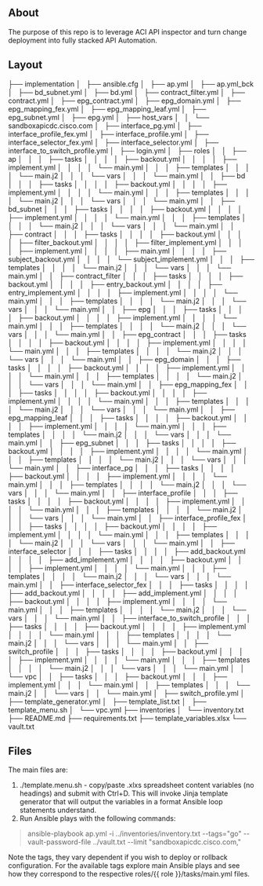 ## About

The purpose of this repo is to leverage ACI API inspector and turn change deployment into fully stacked API Automation.

## Layout

├── implementation
│   ├── ansible.cfg
│   ├── ap.yml
│   ├── ap.yml_bck
│   ├── bd_subnet.yml
│   ├── bd.yml
│   ├── contract_filter.yml
│   ├── contract.yml
│   ├── epg_contract.yml
│   ├── epg_domain.yml
│   ├── epg_mapping_fex.yml
│   ├── epg_mapping_leaf.yml
│   ├── epg_subnet.yml
│   ├── epg.yml
│   ├── host_vars
│   │   └── sandboxapicdc.cisco.com
│   ├── interface_pg.yml
│   ├── interface_profile_fex.yml
│   ├── interface_profile.yml
│   ├── interface_selector_fex.yml
│   ├── interface_selector.yml
│   ├── interface_to_switch_profile.yml
│   ├── login.yml
│   ├── roles
│   │   ├── ap
│   │   │   ├── tasks
│   │   │   │   ├── backout.yml
│   │   │   │   ├── implement.yml
│   │   │   │   └── main.yml
│   │   │   ├── templates
│   │   │   │   └── main.j2
│   │   │   └── vars
│   │   │       └── main.yml
│   │   ├── bd
│   │   │   ├── tasks
│   │   │   │   ├── backout.yml
│   │   │   │   ├── implement.yml
│   │   │   │   └── main.yml
│   │   │   ├── templates
│   │   │   │   └── main.j2
│   │   │   └── vars
│   │   │       └── main.yml
│   │   ├── bd_subnet
│   │   │   ├── tasks
│   │   │   │   ├── backout.yml
│   │   │   │   ├── implement.yml
│   │   │   │   └── main.yml
│   │   │   ├── templates
│   │   │   │   └── main.j2
│   │   │   └── vars
│   │   │       └── main.yml
│   │   ├── contract
│   │   │   ├── tasks
│   │   │   │   ├── backout.yml
│   │   │   │   ├── filter_backout.yml
│   │   │   │   ├── filter_implement.yml
│   │   │   │   ├── implement.yml
│   │   │   │   ├── main.yml
│   │   │   │   ├── subject_backout.yml
│   │   │   │   └── subject_implement.yml
│   │   │   ├── templates
│   │   │   │   └── main.j2
│   │   │   └── vars
│   │   │       └── main.yml
│   │   ├── contract_filter
│   │   │   ├── tasks
│   │   │   │   ├── backout.yml
│   │   │   │   ├── entry_backout.yml
│   │   │   │   ├── entry_implement.yml
│   │   │   │   ├── implement.yml
│   │   │   │   └── main.yml
│   │   │   ├── templates
│   │   │   │   └── main.j2
│   │   │   └── vars
│   │   │       └── main.yml
│   │   ├── epg
│   │   │   ├── tasks
│   │   │   │   ├── backout.yml
│   │   │   │   ├── implement.yml
│   │   │   │   └── main.yml
│   │   │   ├── templates
│   │   │   │   └── main.j2
│   │   │   └── vars
│   │   │       └── main.yml
│   │   ├── epg_contract
│   │   │   ├── tasks
│   │   │   │   ├── backout.yml
│   │   │   │   ├── implement.yml
│   │   │   │   └── main.yml
│   │   │   ├── templates
│   │   │   │   └── main.j2
│   │   │   └── vars
│   │   │       └── main.yml
│   │   ├── epg_domain
│   │   │   ├── tasks
│   │   │   │   ├── backout.yml
│   │   │   │   ├── implement.yml
│   │   │   │   └── main.yml
│   │   │   ├── templates
│   │   │   │   └── main.j2
│   │   │   └── vars
│   │   │       └── main.yml
│   │   ├── epg_mapping_fex
│   │   │   ├── tasks
│   │   │   │   ├── backout.yml
│   │   │   │   ├── implement.yml
│   │   │   │   └── main.yml
│   │   │   ├── templates
│   │   │   │   └── main.j2
│   │   │   └── vars
│   │   │       └── main.yml
│   │   ├── epg_mapping_leaf
│   │   │   ├── tasks
│   │   │   │   ├── backout.yml
│   │   │   │   ├── implement.yml
│   │   │   │   └── main.yml
│   │   │   ├── templates
│   │   │   │   └── main.j2
│   │   │   └── vars
│   │   │       └── main.yml
│   │   ├── epg_subnet
│   │   │   ├── tasks
│   │   │   │   ├── backout.yml
│   │   │   │   ├── implement.yml
│   │   │   │   └── main.yml
│   │   │   ├── templates
│   │   │   │   └── main.j2
│   │   │   └── vars
│   │   │       └── main.yml
│   │   ├── interface_pg
│   │   │   ├── tasks
│   │   │   │   ├── backout.yml
│   │   │   │   ├── implement.yml
│   │   │   │   └── main.yml
│   │   │   ├── templates
│   │   │   │   └── main.j2
│   │   │   └── vars
│   │   │       └── main.yml
│   │   ├── interface_profile
│   │   │   ├── tasks
│   │   │   │   ├── backout.yml
│   │   │   │   ├── implement.yml
│   │   │   │   └── main.yml
│   │   │   ├── templates
│   │   │   │   └── main.j2
│   │   │   └── vars
│   │   │       └── main.yml
│   │   ├── interface_profile_fex
│   │   │   ├── tasks
│   │   │   │   ├── backout.yml
│   │   │   │   ├── implement.yml
│   │   │   │   └── main.yml
│   │   │   ├── templates
│   │   │   │   └── main.j2
│   │   │   └── vars
│   │   │       └── main.yml
│   │   ├── interface_selector
│   │   │   ├── tasks
│   │   │   │   ├── add_backout.yml
│   │   │   │   ├── add_implement.yml
│   │   │   │   ├── backout.yml
│   │   │   │   ├── implement.yml
│   │   │   │   └── main.yml
│   │   │   ├── templates
│   │   │   │   └── main.j2
│   │   │   └── vars
│   │   │       └── main.yml
│   │   ├── interface_selector_fex
│   │   │   ├── tasks
│   │   │   │   ├── add_backout.yml
│   │   │   │   ├── add_implement.yml
│   │   │   │   ├── backout.yml
│   │   │   │   ├── implement.yml
│   │   │   │   └── main.yml
│   │   │   ├── templates
│   │   │   │   └── main.j2
│   │   │   └── vars
│   │   │       └── main.yml
│   │   ├── interface_to_switch_profile
│   │   │   ├── tasks
│   │   │   │   ├── backout.yml
│   │   │   │   ├── implement.yml
│   │   │   │   └── main.yml
│   │   │   ├── templates
│   │   │   │   └── main.j2
│   │   │   └── vars
│   │   │       └── main.yml
│   │   ├── switch_profile
│   │   │   ├── tasks
│   │   │   │   ├── backout.yml
│   │   │   │   ├── implement.yml
│   │   │   │   └── main.yml
│   │   │   ├── templates
│   │   │   │   └── main.j2
│   │   │   └── vars
│   │   │       └── main.yml
│   │   └── vpc
│   │       ├── tasks
│   │       │   ├── backout.yml
│   │       │   ├── implement.yml
│   │       │   └── main.yml
│   │       ├── templates
│   │       │   └── main.j2
│   │       └── vars
│   │           └── main.yml
│   ├── switch_profile.yml
│   ├── template_generator.yml
│   ├── template_list.txt
│   ├── template_menu.sh
│   └── vpc.yml
├── inventories
│   └── inventory.txt
├── README.md
├── requirements.txt
├── template_variables.xlsx
└── vault.txt


## Files

The main files are:

1. ./template.menu.sh - copy/paste .xlxs spreadsheet content variables (no headings) and submit with Ctrl+D. This will invoke Jinja template generator that will output the variables in a format Ansible loop statements understand.
2. Run Ansible plays with the following commands:

> ansible-playbook ap.yml -i ../inventories/inventory.txt --tags="go"  --vault-password-file ../vault.txt --limit "sandboxapicdc.cisco.com,"

Note the tags, they vary dependent if you wish to deploy or rollback configuration. For the available tags explore main Ansible plays and see how they correspond to the respective roles/{{ role }}/tasks/main.yml files.

 
